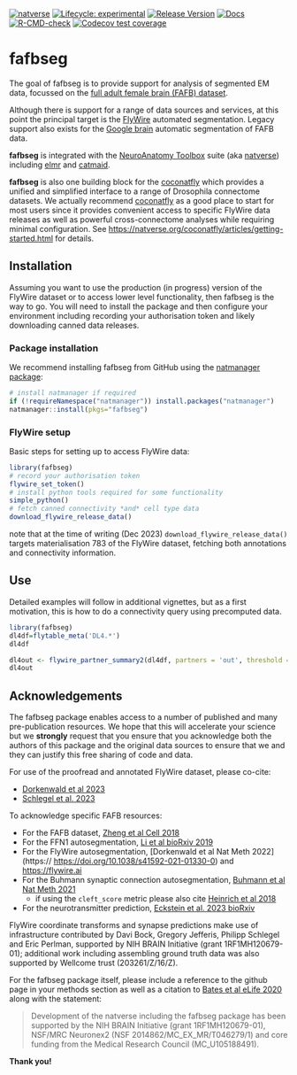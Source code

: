 <!-- badges: start -->
[![natverse](https://img.shields.io/badge/natverse-Part%20of%20the%20natverse-a241b6)](https://natverse.github.io)
[![Lifecycle: experimental](https://img.shields.io/badge/lifecycle-experimental-orange.svg)](https://www.tidyverse.org/lifecycle/#experimental)
[![Release Version](https://img.shields.io/github/release/natverse/fafbseg.svg)](https://github.com/natverse/fafbseg/releases/latest) 
[![Docs](https://img.shields.io/badge/docs-100%25-brightgreen.svg)](https://natverse.github.io/fafbseg/reference/)
[![R-CMD-check](https://github.com/natverse/fafbseg/workflows/R-CMD-check/badge.svg?branch=master)](https://github.com/natverse/fafbseg/actions)
[![Codecov test coverage](https://codecov.io/gh/natverse/fafbseg/branch/master/graph/badge.svg)](https://app.codecov.io/gh/natverse/fafbseg?branch=master)
<!-- badges: end -->

# fafbseg

The goal of fafbseg is to provide support for analysis of segmented EM data,
focussed on the [full adult female brain (FAFB) dataset](http://temca2data.org/).

Although there is support for a range of data sources and services, at this point
the principal target is the [FlyWire](https://flywire.ai/) automated segmentation.
Legacy support also exists for the [Google brain](http://fafb-ffn1.storage.googleapis.com/landing.html) automatic
segmentation of FAFB data.

**fafbseg** is integrated with the [NeuroAnatomy Toolbox](https://github.com/natverse/nat)
suite (aka [natverse](http://natverse.org)) including [elmr](https://github.com/natverse/elmr) and [catmaid](https://github.com/natverse/rcatmaid).

**fafbseg** is also one building block for the [coconatfly](https://natverse.org/coconatfly/)
which provides a unified and simplified interface to a range of Drosophila
connectome datasets. We actually recommend [coconatfly](https://natverse.org/coconatfly/)
as a good place to start for most users since it provides convenient access
to specific FlyWire data releases as well as powerful cross-connectome analyses
while requiring minimal configuration. See
https://natverse.org/coconatfly/articles/getting-started.html for details.

## Installation

Assuming you want to use the production (in progress) version of the FlyWire dataset
or to access lower level functionality, then fafbseg is the way to go. You will
need to install the package and then configure your environment including
recording your authorisation token and likely downloading canned data releases.

### Package installation

We recommend installing fafbseg from GitHub using the [natmanager package](http://natverse.org/natmanager/):

``` r
# install natmanager if required
if (!requireNamespace("natmanager")) install.packages("natmanager")
natmanager::install(pkgs="fafbseg")
```

### FlyWire setup

Basic steps for setting up to access FlyWire data:

``` r
library(fafbseg)
# record your authorisation token
flywire_set_token()
# install python tools required for some functionality
simple_python()
# fetch canned connectivity *and* cell type data 
download_flywire_release_data()
```
note that at the time of writing (Dec 2023) `download_flywire_release_data()` 
targets materialisation 783 of the FlyWire dataset, fetching both annotations and
connectivity information.

## Use

Detailed examples will follow in additional vignettes, but as a first motivation,
this is how to do a connectivity query using precomputed data.
``` r
library(fafbseg)
dl4df=flytable_meta('DL4.*')
dl4df

dl4out <- flywire_partner_summary2(dl4df, partners = 'out', threshold = 3)
dl4out
```
## Acknowledgements

The fafbseg package enables access to a number of published and many pre-publication 
resources. We hope that this will accelerate your science but we **strongly**
request that you ensure that you acknowledge both the authors of this package
and the original data sources to ensure that we and they can justify this free
sharing of code and data.

For use of the proofread and annotated FlyWire dataset, please co-cite:

* [Dorkenwald et al 2023](https://doi.org/10.1101/2023.06.27.546656)
* [Schlegel et al. 2023](https://doi.org/10.1101/2023.06.27.546055)

To acknowledge specific FAFB resources:

* For the FAFB dataset, [Zheng et al Cell 2018](https://www.cell.com/cell/fulltext/S0092-8674(18)30787-6)
* For the FFN1 autosegmentation, [Li et al bioRxiv 2019](https://www.biorxiv.org/content/10.1101/605634v3)
* For the FlyWire autosegmentation, [Dorkenwald et al Nat Meth 2022](https:// https://doi.org/10.1038/s41592-021-01330-0) and https://flywire.ai
* For the Buhmann synaptic connection autosegmentation, [Buhmann et al Nat Meth 2021](https://doi.org/10.1038/s41592-021-01183-7)
  * if using the `cleft_score` metric please also cite [Heinrich et al 2018](https://link.springer.com/chapter/10.1007%2F978-3-030-00934-2_36) 
* For the neurotransmitter prediction, [Eckstein et al. 2023 bioRxiv](https://www.biorxiv.org/content/10.1101/2020.06.12.148775)

FlyWire coordinate transforms and synapse predictions make use of infrastructure
contributed by Davi Bock, Gregory Jefferis, Philipp Schlegel and Eric Perlman,
supported by NIH BRAIN Initiative (grant 1RF1MH120679-01); additional work
including assembling ground truth data was also supported by Wellcome trust
(203261/Z/16/Z). 

For the fafbseg package itself, please include a reference to the github page
in your methods section as well as a citation to [Bates et al eLife 2020](https://doi.org/10.7554/eLife.53350) along with the statement:

> Development of the natverse including the fafbseg package has been supported 
by the NIH BRAIN Initiative (grant 1RF1MH120679-01), NSF/MRC Neuronex2 (NSF 2014862/MC_EX_MR/T046279/1) and core funding from the Medical Research Council (MC_U105188491).

**Thank you!**

